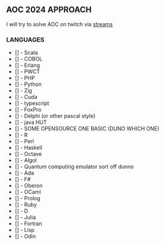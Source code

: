 ## AOC 2024 APPROACH 
   I will try to solve AOC on twitch  via 
[streams](https://www.twitch.tv/cutsudctl)
   
   ### LANGUAGES
   - [] - Scala
   - [] - COBOL
   - [] - Erlang
   - [] - PWCT
   - [] - PHP
   - [] - Python
   - [] - Zig
   - [] - Cuda
   - [] - typescript
   - [] - FoxPro
   - [] - Delphi (or other pascal style)
   - [] - java HUT
   - [] - SOME OPENSOURCE ONE BASIC (DUNO WHICH ONE)
   - [] - R
   - [] - Perl
   - [] - Haskell
   - [] - Octave
   - [] - Algol
   - [] - Quantum computing emulator sort off dunno 
   - [] - Ada
   - [] - F#
   - [] - Oberon
   - [] - OCaml
   - [] - Prolog
   - [] - Ruby
   - [] - D
   - [] - Julia
   - [] - Fortran
   - [] - Lisp
   - [] - Odin
   
   

